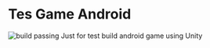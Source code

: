 Tes Game Android
===
![build passing](https://raw.githubusercontent.com/dwyl/repo-badges/master/highresPNGs/build-passing.png)
Just for test build android game using Unity